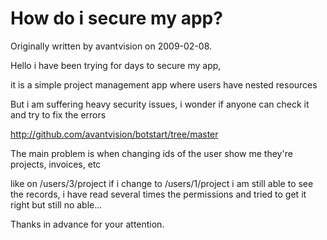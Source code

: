 # How do i secure my app?

Originally written by avantvision on 2009-02-08.

Hello i have been trying for days to secure my app, 

it is a simple project management app where users have nested resources

But i am suffering heavy security issues, i wonder if anyone can check it and try to fix the errors

http://github.com/avantvision/botstart/tree/master

The main problem is when changing ids of the user show me they're projects, invoices, etc

like on /users/3/project if i change to /users/1/project i am still able to see the records, i have read several times the permissions and tried to get it right but still no able... 

Thanks in advance for your attention.